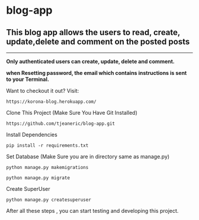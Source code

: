 # blog-app

<h2>This blog app allows the users to read, create, update,delete and comment on the posted posts</h2>
<hr>

**Only authenticated users can create, update, delete and comment.**

<strong>when Resetting password, the email which contains instructions is sent to your Terminal.</strong>

Want to checkout it out? Visit:

```https://korona-blog.herokuapp.com/```


Clone This Project (Make Sure You Have Git Installed)

```
https://github.com/tjeaneric/blog-app.git
```
Install Dependencies 

```
pip install -r requirements.txt
```

Set Database (Make Sure you are in directory same as manage.py)
```
python manage.py makemigrations

python manage.py migrate
```
Create SuperUser 
```
python manage.py createsuperuser
```

After all these steps , you can start testing and developing this project. 

